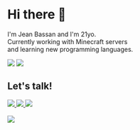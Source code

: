 # Hi there 👋

I'm Jean Bassan and I'm 21yo. <br>
Currently working with Minecraft servers <br>
and learning new programming languages.


<div align="left">
    <img src="https://github-readme-stats.vercel.app/api/wakatime?username=harmonyguy&layout=compact&theme=dark&hide_border=true" />
    <img src="https://github-readme-streak-stats.herokuapp.com/?user=jeanbassan&theme=dark&hide_border=true" />
</div>

## Let's talk!

<div>
    <a href="https://discord.com/users/334029761107984384" target="_blank">
        <img src="https://img.shields.io/badge/jeanbassan-7289DA?style=for-the-badge&logo=discord&logoColor=white" />
    </a>
    <a href="https://twitter.com/jeanbassan" target="_blank">
        <img src="https://img.shields.io/badge/jeanbassan-7289DA?style=for-the-badge&logo=twitter&logoColor=white" />
    </a>
    <a href="mailto:eu@jeanbassan.com.br">
        <img src="https://img.shields.io/badge/-eu@jeanbassan.com.br-%23333?style=for-the-badge&logo=gmail&logoColor=white" />
    </a>
</div>

<a href="https://github.com/jeanbassan">
    <br>
    <img src="https://komarev.com/ghpvc/?username=jeanbassan" />
</a>
